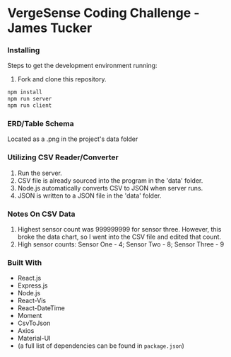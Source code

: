# VergeSense Coding Challenge - James Tucker

### Installing

Steps to get the development environment running:

1. Fork and clone this repository.

```bash
npm install 
npm run server
npm run client
```

### ERD/Table Schema
Located as a .png in the project's data folder

### Utilizing CSV Reader/Converter

1. Run the server. 
2. CSV file is already sourced into the program in the 'data' folder.
3. Node.js automatically converts CSV to JSON when server runs.
4. JSON is written to a JSON file in the 'data' folder.

### Notes On CSV Data
1. Highest sensor count was 999999999 for sensor three. However, this broke the data chart, so I went into the CSV file and edited that count.
2. High sensor counts: Sensor One - 4; Sensor Two - 8; Sensor Three - 9


### Built With

* React.js
* Express.js
* Node.js
* React-Vis
* React-DateTime
* Moment
* CsvToJson
* Axios
* Material-UI
* (a full list of dependencies can be found in `package.json`)

